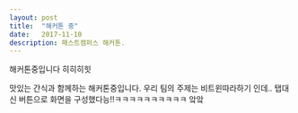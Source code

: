```yaml
---
layout: post
title:  "해커톤 중"
date:   2017-11-10
description: 패스트캠퍼스 해커톤.
---
```


<p class="intro"><span class="dropcap">해</span>커톤중입니다 히히히힛</p>

맛있는 간식과 함께하는 해커톤중입니다.
우리 팀의 주제는 비트윈따라하기 인데.. 탭대신 버튼으로 화면을 구성했다능!!ㅋㅋㅋㅋㅋㅋㅋㅋㅋㅋ 앜앜
